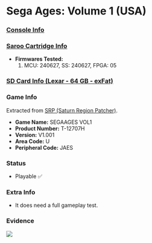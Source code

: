 # Sega Ages: Volume 1 (USA)

### [Console Info](../../../../../Info/Consoles/VA13/README.md)

### [Saroo Cartridge Info](../../../../../Info/Cartridges/GuangzhouSanStarOnlineShop/1.6/README.md)

- <b>Firmwares Tested:</b>
  1. MCU: 240627, SS: 240627, FPGA: 05

### [SD Card Info (Lexar - 64 GB - exFat)](../../../../../Info/SdCards/Lexar/64GB/exfat/README.md)

### Game Info

Extracted from [SRP (Saturn Region Patcher)](https://segaxtreme.net/resources/saturn-region-patcher.81/download).

- <b>Game Name:</b> SEGAAGES VOL1
- <b>Product Number:</b> T-12707H
- <b>Version:</b> V1.001
- <b>Area Code:</b> U
- <b>Peripheral Code:</b> JAES

### Status

- Playable :white_check_mark:

### Extra Info

- It does need a full gameplay test.

### Evidence

[![](https://img.youtube.com/vi/SHB0KBtCjno/0.jpg)](https://www.youtube.com/watch?v=SHB0KBtCjno)
